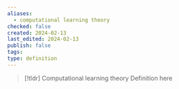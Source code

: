 ```yaml
---
aliases:
  - computational learning theory
checked: false
created: 2024-02-13
last_edited: 2024-02-13
publish: false
tags: 
type: definition
---
```

>[!tldr] Computational learning theory
>Definition here

